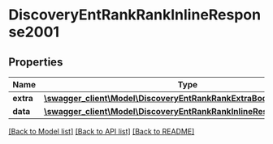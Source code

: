 # DiscoveryEntRankRankInlineResponse2001

## Properties
Name | Type | Description | Notes
------------ | ------------- | ------------- | -------------
**extra** | [**\swagger_client\Model\DiscoveryEntRankRankExtraBody**](DiscoveryEntRankRankExtraBody.md) |  | [optional] 
**data** | [**\swagger_client\Model\DiscoveryEntRankRankInlineResponse2001Data**](DiscoveryEntRankRankInlineResponse2001Data.md) |  | [optional] 

[[Back to Model list]](../README.md#documentation-for-models) [[Back to API list]](../README.md#documentation-for-api-endpoints) [[Back to README]](../README.md)

